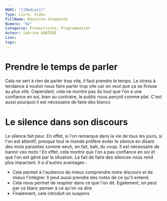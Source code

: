 ```yaml
---
MOOC: "[[Medias]]"
Type: Livre, Video
FullName: Réussite éloquente
Numero: "02"
Categorie: Productivite, Programmation
Auteur: Sabrine GABTENI
Lien: 
tags:
---
```

# Prendre le temps de parler
Cela ne sert à rien de parler trop vite, il faut prendre le temps. Le stress à tendance à vouloir nous faire parler trop vite car on veut que ça se finisse au plus vite. Cependant, cela ne montre pas du tout que l'on a une confiance en soi, bien au contraire, le public nous perçoit comme plat. C'est aussi pourquoi il est nécessaire de faire des blancs

# Le silence dans son discours
Le silence fait peur. En effet, si l'on remarque dans la vie de tous les jours, si l'on est attentif, presque tout le monde préfère éviter le silence en disant des mots parasites comme eeuh, en fait, bah, du coup. Il est nécessaire de bannir ces mots ! En effet, cela montre que l'on a pas confiance en soi et que l'on est gêné par la situation.
Le fait de faire des silences nous rend plus impactant. Il a d'autres avantages :
- Cela permet à l'audience de mieux comprendre notre discours et de mieux l'intégrer. Il peut aussi prendre des notes de ce qu'il entend.
- Cela nous permet de respirer dans ce que l'on dit. Egalement, on peut par ce blanc penser à ce qu'on va dire
- Finalement, cela introduit un suspens